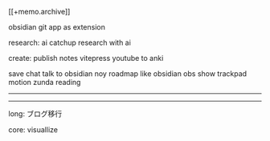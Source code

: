 [[+memo.archive]]


obsidian git
app as extension




research:
ai catchup
	research with ai


create:
publish notes
	vitepress
youtube to anki

save chat talk to obsidian
noy roadmap like obsidian
obs
	show trackpad motion
	zunda reading


---




---



long:
ブログ移行


core:
visuallize
